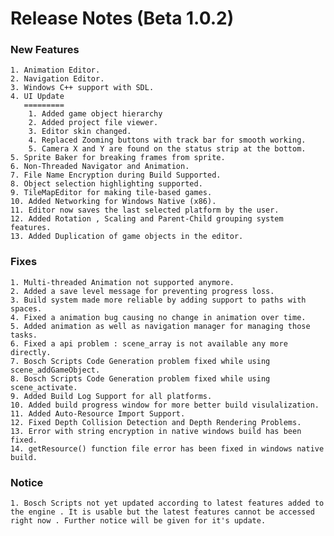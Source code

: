 Release Notes (Beta 1.0.2)
========================

### New Features
	1. Animation Editor.
	2. Navigation Editor.
	3. Windows C++ support with SDL.
	4. UI Update
	   =========
		1. Added game object hierarchy
		2. Added project file viewer.
		3. Editor skin changed.
		4. Replaced Zooming buttons with track bar for smooth working.
		5. Camera X and Y are found on the status strip at the bottom.
	5. Sprite Baker for breaking frames from sprite. 
	6. Non-Threaded Navigator and Animation.
	7. File Name Encryption during Build Supported.
	8. Object selection highlighting supported.
	9. TileMapEditor for making tile-based games.
	10. Added Networking for Windows Native (x86).
	11. Editor now saves the last selected platform by the user.
	12. Added Rotation , Scaling and Parent-Child grouping system features.
	13. Added Duplication of game objects in the editor.
	
### Fixes
	1. Multi-threaded Animation not supported anymore.
	2. Added a save level message for preventing progress loss.
	3. Build system made more reliable by adding support to paths with spaces.
	4. Fixed a animation bug causing no change in animation over time.
	5. Added animation as well as navigation manager for managing those tasks.
	6. Fixed a api problem : scene_array is not available any more directly.
	7. Bosch Scripts Code Generation problem fixed while using scene_addGameObject.
	8. Bosch Scripts Code Generation problem fixed while using scene_activate.
	9. Added Build Log Support for all platforms.
	10. Added build progress window for more better build visulalization.
	11. Added Auto-Resource Import Support.
	12. Fixed Depth Collision Detection and Depth Rendering Problems.
	13. Error with string encryption in native windows build has been fixed.
	14. getResource() function file error has been fixed in windows native build.
	
### Notice
	1. Bosch Scripts not yet updated according to latest features added to the engine . It is usable but the latest features cannot be accessed right now . Further notice will be given for it's update.
